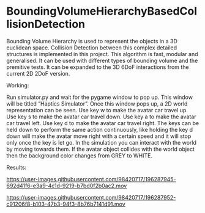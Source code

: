 # BoundingVolumeHierarchyBasedCollisionDetection
Bounding Volume Hierarchy is used to represent the objects in a 3D euclidean space. Collision Detection between this complex detailed structures is implemented in this project. This algorithm is fast, modular and generalised. It can be used with different types of bounding volume and the premitive tests. It can be expanded to the 3D 6DoF interactions from the current 2D 2DoF version.


Working:


Run simulator.py and wait for the pygame window to pop up. This window will be titled “Haptics Simulator”. Once this window pops up, a 2D world representation can be seen. Use key w to make the avatar car travel up. Use key s to make the avatar car travel down. Use key a to make the avatar car travel left. Use key d to make the avatar car travel right. The keys can be held down to perform the same action continuously, like holding the key d down will make the avatar move right with a certain speed and it will stop only once the key is let go.
In the simulation you can interact with the world by moving towards them. If the avatar object collides with the world object then the background color changes from GREY to WHITE.


Results:




https://user-images.githubusercontent.com/98420717/196287945-692d41f6-e3a9-4c1d-9219-b7bd0f2b0ac2.mov



https://user-images.githubusercontent.com/98420717/196287952-c91206f8-b103-47b3-94f3-8b76b7141d91.mov

